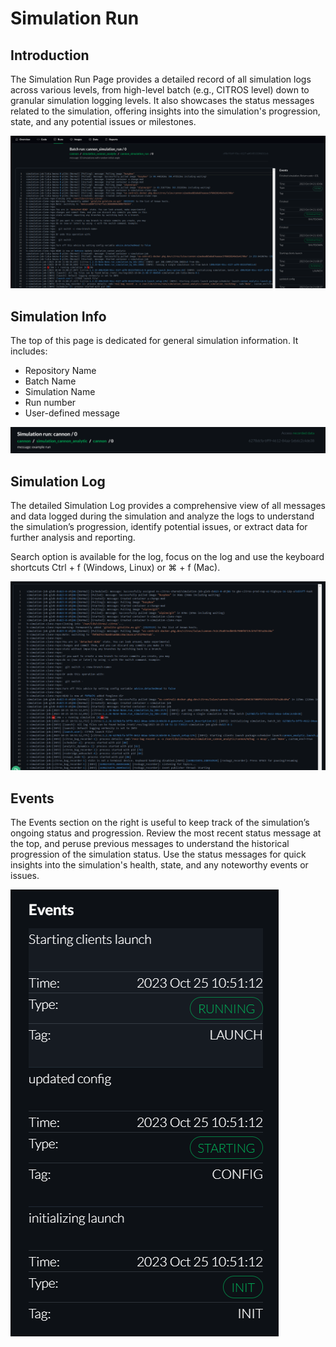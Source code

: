 # Simulation Run

## Introduction
The Simulation Run Page provides a detailed record of all simulation logs across various levels, from high-level batch (e.g., CITROS level) down to granular simulation logging levels. It also showcases the status messages related to the simulation, offering insights into the simulation's progression, state, and any potential issues or milestones.

![png](img/run0.png "Run page")

## Simulation Info

The top of this page is dedicated for general simulation information. It includes:

* Repository Name
* Batch Name
* Simulation Name
* Run number
* User-defined message

![png](img/run1.png "Simulation Info")

## Simulation Log

The detailed Simulation Log provides a comprehensive view of all messages and data logged during the simulation and analyze the logs to understand the simulation’s progression, identify potential issues, or extract data for further analysis and reporting.

Search option is available for the log, focus on the log and use the keyboard shortcuts Ctrl + f (Windows, Linux) or ⌘ + f (Mac).

![png](img/run2.png "Simulation Log")

## Events

The Events section on the right is useful to keep track of the simulation’s ongoing status and progression. 
Review the most recent status message at the top, and peruse previous messages to understand the historical progression of the simulation status. Use the status messages for quick insights into the simulation's health, state, and any noteworthy events or issues.

![png](img/run3.png "Events")